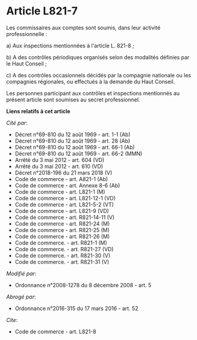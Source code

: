# Article L821-7

Les commissaires aux comptes sont soumis, dans leur activité professionnelle : 

a) Aux inspections mentionnées à l'article L. 821-8 ;

b) A des contrôles périodiques organisés selon des modalités définies par le Haut Conseil ; 

c) A des contrôles occasionnels décidés par la compagnie nationale ou les compagnies régionales, ou effectués à la demande du
Haut Conseil.

Les personnes participant aux contrôles et inspections mentionnés au présent article sont soumises au secret professionnel.

**Liens relatifs à cet article**

_Cité par_:

  - Décret n°69-810 du 12 août 1969 - art. 1-1 (Ab)
  - Décret n°69-810 du 12 août 1969 - art. 28 (Ab)
  - Décret n°69-810 du 12 août 1969 - art. 66-1 (Ab)
  - Décret n°69-810 du 12 août 1969 - art. 66-2 (MMN)
  - Arrêté du 3 mai 2012 - art. 604 (VD)
  - Arrêté du 3 mai 2012 - art. 610 (VD)
  - Décret n°2018-196 du 21 mars 2018 (V)
  - Code de commerce - art. A821-1 (Ab)
  - Code de commerce - art. Annexe 8-6 (Ab)
  - Code de commerce - art. L821-1 (M)
  - Code de commerce - art. L821-12-1 (VD)
  - Code de commerce - art. L821-5-2 (VT)
  - Code de commerce - art. L821-9 (VD)
  - Code de commerce - art. R821-14-11 (V)
  - Code de commerce - art. R821-24 (M)
  - Code de commerce - art. R821-25 (M)
  - Code de commerce - art. R821-26 (M)
  - Code de commerce. - art. R821-1 (M)
  - Code de commerce. - art. R821-27 (VD)
  - Code de commerce. - art. R821-30 (V)
  - Code de commerce. - art. R821-31 (V)

_Modifié par_:

  - Ordonnance n°2008-1278  du 8 décembre 2008 - art. 5

_Abrogé par_:

  - Ordonnance n°2016-315 du 17 mars 2016 - art. 52

_Cite_:

  - Code de commerce - art. L821-8
